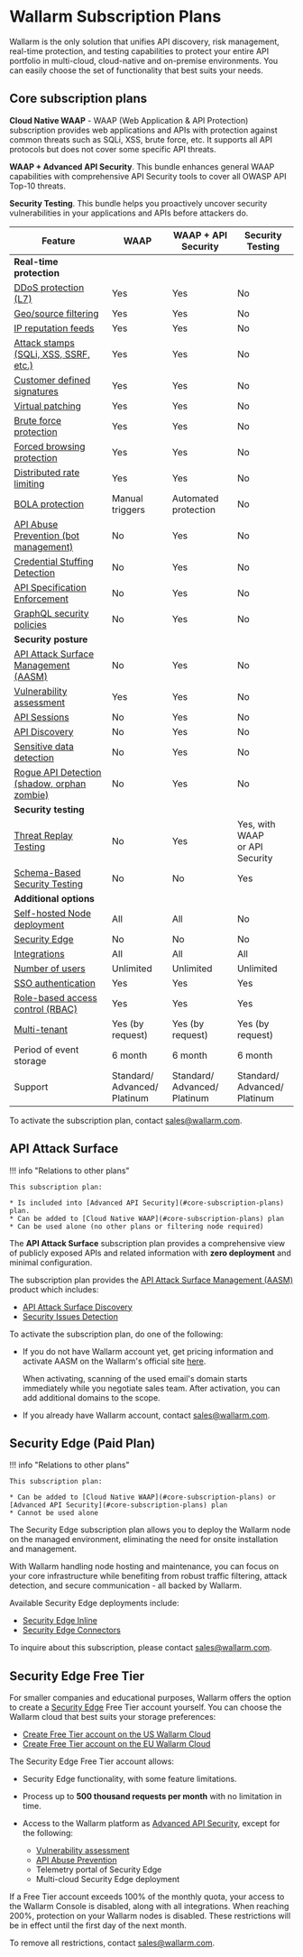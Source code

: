 # Wallarm Subscription Plans

Wallarm is the only solution that unifies API discovery, risk management, real-time protection, and testing capabilities to protect your entire API portfolio in multi-cloud, cloud-native and on-premise environments. You can easily choose the set of functionality that best suits your needs.

## Core subscription plans

**Cloud Native WAAP** - WAAP (Web Application & API Protection) subscription provides web applications and APIs with protection against common threats such as SQLi, XSS, brute force, etc. It supports all API protocols but does not cover some specific API threats.

**WAAP + Advanced API Security**. This bundle enhances general WAAP capabilities with comprehensive API Security tools to cover all OWASP API Top-10 threats.

**Security Testing**. This bundle helps you proactively uncover security vulnerabilities in your applications and APIs before attackers do.

| Feature | WAAP | WAAP + API Security | Security Testing |
| ------- | ----------------- | --------------------- | --------------------- |
| **Real-time protection** | | | |
| [DDoS protection (L7)](../admin-en/configuration-guides/protecting-against-ddos.md) | Yes | Yes | No |
| [Geo/source filtering](../user-guides/ip-lists/overview.md) | Yes | Yes | No |
| [IP reputation feeds](../user-guides/ip-lists/overview.md#malicious-ip-feeds) | Yes | Yes | No |
| [Attack stamps (SQLi, XSS, SSRF, etc.)](../attacks-vulns-list.md#attack-types) | Yes | Yes | No |
| [Customer defined signatures](../user-guides/rules/regex-rule.md) | Yes | Yes | No |
| [Virtual patching](../user-guides/rules/vpatch-rule.md) | Yes | Yes | No |
| [Brute force protection](../admin-en/configuration-guides/protecting-against-bruteforce.md) | Yes | Yes | No |
| [Forced browsing protection](../admin-en/configuration-guides/protecting-against-forcedbrowsing.md) | Yes | Yes | No |
| [Distributed rate limiting](../user-guides/rules/rate-limiting.md) | Yes | Yes | No |
| [BOLA protection](../admin-en/configuration-guides/protecting-against-bola.md) | Manual triggers | Automated protection | No |
| [API Abuse Prevention (bot management)](../api-abuse-prevention/overview.md) | No | Yes | No |
| [Credential Stuffing Detection](../about-wallarm/credential-stuffing.md) | No | Yes | No |
| [API Specification Enforcement](../api-specification-enforcement/overview.md) | No | Yes | No |
| [GraphQL security policies](../api-protection/graphql-rule.md) | No | Yes | No |
| **Security posture** | | | |
| [API Attack Surface Management (AASM)](../api-attack-surface/overview.md) | No | Yes | No |
| [Vulnerability assessment](../user-guides/vulnerabilities.md) | Yes | Yes | No |
| [API Sessions](../api-sessions/overview.md) | No | Yes | No |
| [API Discovery](../api-discovery/overview.md) | No | Yes | No |
| [Sensitive data detection](../api-discovery/overview.md#sensitive-data-detection) | No | Yes | No |
| [Rogue API Detection (shadow, orphan zombie)](../api-discovery/rogue-api.md) | No | Yes | No |
| **Security testing** | | | |
| [Threat Replay Testing](../vulnerability-detection/threat-replay-testing/overview.md) | No | Yes | Yes, with WAAP<br>or API Security |
| [Schema-Based Security Testing](../vulnerability-detection/schema-based-testing/overview.md) | No | No | Yes |
| **Additional options** | | | |
| [Self-hosted Node deployment](../installation/supported-deployment-options.md) | All | All | No |
| [Security Edge](../installation/security-edge/overview.md) | No | No | No |
| [Integrations](../user-guides/settings/integrations/integrations-intro.md) | All | All | All |
| [Number of users](../user-guides/settings/users.md) | Unlimited | Unlimited | Unlimited |
| [SSO authentication](../admin-en/configuration-guides/sso/intro.md) | Yes | Yes | Yes |
| [Role-based access control (RBAC)](../user-guides/settings/users.md#user-roles) | Yes | Yes | Yes |
| [Multi-tenant](../installation/multi-tenant/overview.md) | Yes (by request) | Yes (by request) | Yes (by request) |
| Period of event storage | 6 month | 6 month | 6 month |
| Support | Standard/<br>Advanced/<br>Platinum | Standard/<br>Advanced/<br>Platinum | Standard/<br>Advanced/<br>Platinum |

To activate the subscription plan, contact [sales@wallarm.com](mailto:sales@wallarm.com).

## API Attack Surface

!!! info "Relations to other plans"

    This subscription plan:

    * Is included into [Advanced API Security](#core-subscription-plans) plan.
    * Can be added to [Cloud Native WAAP](#core-subscription-plans) plan
    * Can be used alone (no other plans or filtering node required)

The **API Attack Surface** subscription plan provides a comprehensive view of publicly exposed APIs and related information with **zero deployment** and minimal configuration.

The subscription plan provides the [API Attack Surface Management (AASM)](../api-attack-surface/overview.md) product which includes:

* [API Attack Surface Discovery](../api-attack-surface/api-surface.md)
* [Security Issues Detection](../api-attack-surface/security-issues.md)

To activate the subscription plan, do one of the following:

* If you do not have Wallarm account yet, get pricing information and activate AASM on the Wallarm's official site [here](https://www.wallarm.com/product/aasm).

    When activating, scanning of the used email's domain starts immediately while you negotiate sales team. After activation, you can add additional domains to the scope.

* If you already have Wallarm account, contact [sales@wallarm.com](mailto:sales@wallarm.com).

## Security Edge (Paid Plan)

!!! info "Relations to other plans"

    This subscription plan:

    * Can be added to [Cloud Native WAAP](#core-subscription-plans) or [Advanced API Security](#core-subscription-plans) plan
    * Cannot be used alone

The Security Edge subscription plan allows you to deploy the Wallarm node on the managed environment, eliminating the need for onsite installation and management.

With Wallarm handling node hosting and maintenance, you can focus on your core infrastructure while benefiting from robust traffic filtering, attack detection, and secure communication - all backed by Wallarm.

Available Security Edge deployments include:

* [Security Edge Inline](../installation/security-edge/inline/deployment.md)
* [Security Edge Connectors](../installation/security-edge/se-connector.md)

To inquire about this subscription, please contact [sales@wallarm.com](mailto:sales@wallarm.com).

## Security Edge Free Tier

For smaller companies and educational purposes, Wallarm offers the option to create a [Security Edge](#security-edge-paid-plan) Free Tier account yourself. You can choose the Wallarm cloud that best suits your storage preferences:

* [Create Free Tier account on the US Wallarm Cloud](https://us1.my.wallarm.com/signup)
* [Create Free Tier account on the EU Wallarm Cloud](https://my.wallarm.com/signup)

The Security Edge Free Tier account allows:

* Security Edge functionality, with some feature limitations.
* Process up to **500 thousand requests per month** with no limitation in time.
* Access to the Wallarm platform as [Advanced API Security](#core-subscription-plans), except for the following:

    * [Vulnerability assessment](../user-guides/vulnerabilities.md)
    * [API Abuse Prevention](../api-abuse-prevention/overview.md)
    * Telemetry portal of Security Edge
    * Multi-cloud Security Edge deployment

If a Free Tier account exceeds 100% of the monthly quota, your access to the Wallarm Console is disabled, along with all integrations. When reaching 200%, protection on your Wallarm nodes is disabled. These restrictions will be in effect until the first day of the next month.

To remove all restrictions, contact [sales@wallarm.com](mailto:sales@wallarm.com).
